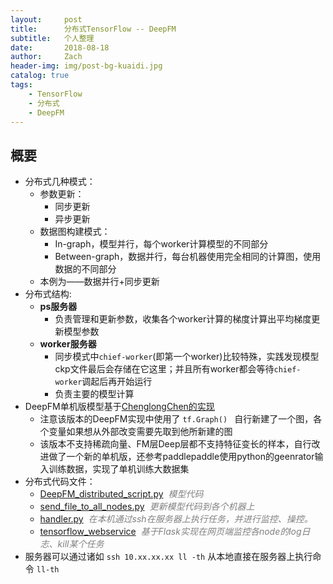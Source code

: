 ```yaml
---
layout:     post
title:      分布式TensorFlow -- DeepFM
subtitle:   个人整理
date:       2018-08-18
author:     Zach
header-img: img/post-bg-kuaidi.jpg
catalog: true
tags:
    - TensorFlow
    - 分布式
    - DeepFM
---
```


## 概要
- 分布式几种模式：
    + 参数更新：
        * 同步更新
        * 异步更新
    + 数据图构建模式：
        * In-graph，模型并行，每个worker计算模型的不同部分
        * Between-graph，数据并行，每台机器使用完全相同的计算图，使用数据的不同部分
    + 本例为——数据并行+同步更新
- 分布式结构:
    + **ps服务器**
        * 负责管理和更新参数，收集各个worker计算的梯度计算出平均梯度更新模型参数
    + **worker服务器**
        * 同步模式中```chief-worker```(即第一个worker)比较特殊，实践发现模型ckp文件最后会存储在它这里；并且所有worker都会等待```chief-worker```调起后再开始运行
        * 负责主要的模型计算
- DeepFM单机版模型基于[ChenglongChen的实现](https://github.com/ChenglongChen/tensorflow-DeepFM) 
    + 注意该版本的DeepFM实现中使用了 ```tf.Graph() ``` 自行新建了一个图，各个变量如果想从外部改变需要先取到他所新建的图
    + 该版本不支持稀疏向量、FM层Deep层都不支持特征变长的样本，自行改进做了一个新的单机版，还参考paddlepaddle使用python的geenrator输入训练数据，实现了单机训练大数据集
- 分布式代码文件：
    + [DeepFM_distributed_script.py](https://github.com/Zachary4biz/algrithm/blob/master/python/7-Tensorflow/Distributed/Flow/DeepFM_distributed_script.py)&nbsp;&nbsp;<font color="gray">*模型代码*</font> 
    + [send_file_to_all_nodes.py](https://github.com/Zachary4biz/algrithm/blob/master/python/7-Tensorflow/Distributed/Flow/send_file_to_all_nodes.py)&nbsp;&nbsp;<font color="gray">*更新模型代码到各个机器上*</font> 
    + [handler.py](https://github.com/Zachary4biz/algrithm/blob/master/python/7-Tensorflow/Distributed/Flow/handler.py)&nbsp;&nbsp;<font color="gray">*在本机通过ssh在服务器上执行任务，并进行监控、操控。*</font> 
    + [tensorflow_webservice](link)&nbsp;&nbsp;<font color="gray">*基于Flask实现在网页端监控各node的log日志、kill某个任务*</font>
- 服务器可以通过诸如 ``` ssh 10.xx.xx.xx ll -th ``` 从本地直接在服务器上执行命令 ```ll-th```



